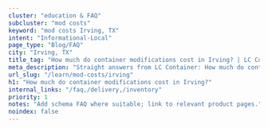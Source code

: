 ```yaml
---
cluster: "education & FAQ"
subcluster: "mod costs"
keyword: "mod costs Irving, TX"
intent: "Informational-Local"
page_type: "Blog/FAQ"
city: "Irving, TX"
title_tag: "How much do container modifications cost in Irving? | LC Container"
meta_description: "Straight answers from LC Container: How much do container modifications cost in Irving?. Local expertise Since 2003."
url_slug: "/learn/mod-costs/irving"
h1: "How much do container modifications cost in Irving?"
internal_links: "/faq,/delivery,/inventory"
priority: 1
notes: "Add schema FAQ where suitable; link to relevant product pages."
noindex: false
---
```


<!-- TODO: Add unique city/inventory copy, images, and internal links here. -->
